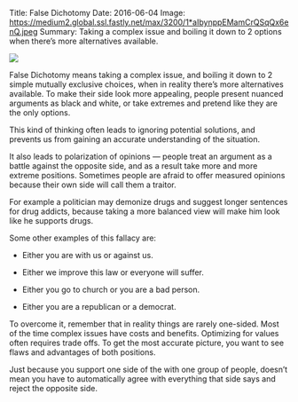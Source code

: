 Title: False Dichotomy
Date: 2016-06-04
Image: https://medium2.global.ssl.fastly.net/max/3200/1*aIbynppEMamCrQSqQx6enQ.jpeg
Summary: Taking a complex issue and boiling it down to 2 options when there’s more alternatives available.


![](https://medium2.global.ssl.fastly.net/max/3200/1*aIbynppEMamCrQSqQx6enQ.jpeg)

False Dichotomy means taking a complex issue, and boiling it down to 2 simple mutually exclusive choices, when in reality there’s more alternatives available. To make their side look more appealing, people present nuanced arguments as black and white, or take extremes and pretend like they are the only options.

This kind of thinking often leads to ignoring potential solutions, and prevents us from gaining an accurate understanding of the situation.

It also leads to polarization of opinions — people treat an argument as a battle against the opposite side, and as a result take more and more extreme positions. Sometimes people are afraid to offer measured opinions because their own side will call them a traitor.

For example a politician may demonize drugs and suggest longer sentences for drug addicts, because taking a more balanced view will make him look like he supports drugs.

Some other examples of this fallacy are:

* Either you are with us or against us.

* Either we improve this law or everyone will suffer.

* Either you go to church or you are a bad person.

* Either you are a republican or a democrat.

To overcome it, remember that in reality things are rarely one-sided. Most of the time complex issues have costs and benefits. Optimizing for values often requires trade offs. To get the most accurate picture, you want to see flaws and advantages of both positions.

Just because you support one side of the with one group of people, doesn’t mean you have to automatically agree with everything that side says and reject the opposite side.
